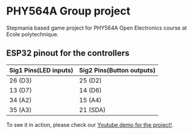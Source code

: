 # PHY564A Group project

Stepmania based game project for PHY564A Open Electronics course at Ecole polytechnique.

## ESP32 pinout for the controllers

| Sig1 Pins(LED inputs)    | Sig2 Pins(Button outputs) |
| ------------------------ | ------------------------- |
| 26 (D3)  | 25 (D2)   |
| 13 (D7)  | 14 (D6)   |
| 34 (A2)  | 15 (A4)   |
| 35 (A3)  | 21 (SDA)  |

To see it in action, please check our [Youtube demo for the project!](https://youtu.be/aHGMkcp-9PM).
